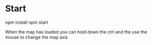 # Start
npm install
npm start

When the map has loaded you can hold down the ctrl and the use the mouse to change the map axis